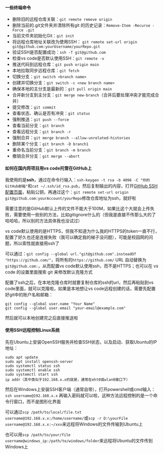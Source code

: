 #### 一些终端命令
* 删除旧的远程仓库关联：`git remote remove origin`
* 删除当前的.git文件夹并清除所有git 的历史记录：`Remove-Item -Recurse -Force .git`
* 当前文件夹初始化Git：`git init`
* 将远程仓库地址关联改为使用SSH：
`git remote set-url origin git@github.com:yourUsername/yourRepo.git`
* 验证SSH是否配置成功：`ssh -T git@github.com`
* 检查vs code是否默认使用SSH：`git remote -v`
* 推送代码到远程仓库：`git push origin main`
* 本地拉取同步远程仓库：`git fetch`
* 切换分支：`git switch <branch name>`
* 创建并切换分支：`git switch -c <new branch name>`
* 确保本地的主分支是最新的：`git pull origin main`
* 合并新分支到主分支：`git merge new-branch`（合并后要处理冲突才能完成合并）
* 提交修改：`git commit`
* 查看状态、确认是否有冲突：`git status`
* 强制推送：`git push --force`
* 查看当前分支：`git branch`
* 查看远程分支：`git branch -r`
* 强制合并：`git merge branch --allow-unrelated-histories`
* 删除某个分支：`git branch -D branch1`
* 重命名当前分支：`git branch -m branch`
* 撤销合并分支：`git merge --abort`

#### 如何在国内将项目用vs code托管在GitHub上
我使用的是**ssh**，通过在命令行输入：`ssh-keygen -t rsa -b 4096 -C "你的GitHub邮箱"`和`cat ~/.ssh/id_rsa.pub`，然后复制输出的内容，打开[GitHub SSH配置页面](https://github.com/settings/keys)，粘贴公钥，再通过这个：`git remote set-url origin git@github.com:yourAccount/yourRepo`修改仓库地址为ssh，就好啦

需要注意的是GitHub默认上传的文件不能大于100M，如果比这个大就会上传失败，需要使用一些别的方法，比如gitignore什么的（但我是直接不传那么大的了哈哈哈，所以别的方法具体我也没试过）

vs code默认使用的是HTTPS，但我不知道为什么我的HTTPS的token一直不行，配置了好久也还是连接失败（我可以确定我的梯子没问题），可能是校园网的问题，所以索性就直接用ssh了

可以通过：`git config --global url."git@github.com".insteadOf "https://github.com/"`，将所有的`https://github.com/` URL 自动替换为 `git@github.com:`，从而配置vs code默认使用ssh，而不是HTTPS；也可以在 vs code 的设置里面搜索 git 来修改默认克隆方式

配置了ssh之后，在本地克隆仓库时就要复制仓库的ssh的url，然后再粘贴到vs code里面，就可以克隆啦，如果是本地想让vs code远程创建的话，需要先配置好git中的账户名和邮箱：

    git config --global user.name "Your Name"
    git config --global user.email "your-email@example.com"

然后就可以本地创建完之后直接推送啦

#### 使用SSH远程控制Linux系统
先在Ubuntu上安装OpenSSH服务并检查SSH状态，以及启动、获取Ubuntu的IP地址：

    sudo apt update
    sudo apt install openssh-server
    sudo systemctl status ssh
    sudo systemctl enable ssh
    sudo systemctl start ssh
    ip addr（其中类似于192.168.x.x的就是，通常在eht0或wlan0接口下）

然后在Windows上安装SSH客户端（通常自带），打开powershell或cmd输入：
`ssh username@192.168.x.x`
再输入密码就可以啦，这种方法远程控制的是一个命令行窗口，而不是图形化界面

可以通过`scp /path/to/local/file.txt username@192.168.x.x:/home/username/`或`scp -r D:\yourFile username@192.168.x.x:~/xxx`来远程将Windows的文件传输到Ubuntu上

也可以用`scp /path/to/your/file username@windows_ip:/path/to/windows/folder`来远程将Ubuntu的文件传到Windows上
